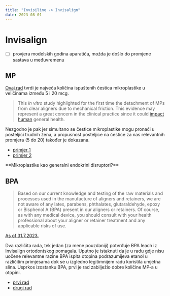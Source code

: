 ```yaml
---
title: "Invisiline -> Invisalign"
date: 2023-08-01
---
```

# Invisalign
- [ ] provjera modelskih godina aparatića, možda je došlo do promjene sastava u međuvremenu
## MP
[Ovaj rad](https://www.sciencedirect.com/science/article/abs/pii/S0048969722084601?via%3Dihub) tvrdi je najveća količina ispuštenih čestica mikroplastike u veličinama između 5 i 20 mcg. 
>This _in vitro_ study highlighted for the first time the detachment of MPs from clear aligners due to mechanical friction. This evidence may represent a great concern in the clinical practice since it could [impact human](https://www.sciencedirect.com/topics/earth-and-planetary-sciences/anthropogenic-effect "Learn more about impact human from ScienceDirect's AI-generated Topic Pages") general health.

Nezgodno je pak jer simultano se čestice mikroplastike mogu pronaći u posteljici trudnih žena, a propusnost posteljice na čestice za nas relevantnih promjera (5 do 20) također je dokazana.
- [primjer 1](https://bornaborcic.github.io/10.1016@j.envint.2020.106274.pdf)
- [primjer 2](https://bornaborcic.github.io/braun2021.pdf)

==Mikroplastike kao generalni endokrini disruptori?==
## BPA
>Based on our current knowledge and testing of the raw materials and processes used in the manufacture of aligners and retainers, we are not aware of any latex, parabens, phthalates, glutaraldehyde, epoxy or Bisphenol A (BPA) present in our aligners or retainers. Of course, as with any medical device, you should consult with your health professional about your aligner or retainer treatment and any applicable risks of use.

[As of 31.7.2023.](https://www.invisalign.com/frequently-asked-questions)

Dva različita rada, tek jedan (za mene pouzdaniji) potvrđuje BPA leach iz Invisalign ortodontskog pomagala. Uputno je istaknuti da je u radu gdje nisu uočene relevantne razine BPA ispita otopina podrazumijeva etanol u različitim primjesama dok se u izgledno legitimnijem radu koristila umjetna slina. Usprkos izostanku BPA, prvi je rad zabilježio dobre količine MP-a u otopini.
- [prvi rad](https://bornaborcic.github.io/rpm.2103034.pdf)
- [drugi rad](https://bornaborcic.github.io/dentistry-10-00027.pdf)
